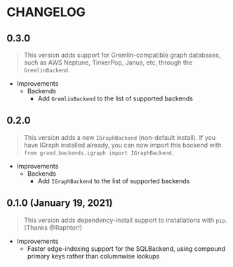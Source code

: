 # CHANGELOG

## **0.3.0**

> This version adds support for Gremlin-compatible graph databases, such as AWS Neptune, TinkerPop, Janus, etc, through the `GremlinBackend`.

-   Improvements
    -   Backends
        -   Add `GremlinBackend` to the list of supported backends

## **0.2.0**

> This version adds a new `IGraphBackend` (non-default install). If you have IGraph installed already, you can now import this backend with `from grand.backends.igraph import IGraphBackend`.

-   Improvements
    -   Backends
        -   Add `IGraphBackend` to the list of supported backends

## **0.1.0** (January 19, 2021)

> This version adds dependency-install support to installations with `pip`. (Thanks @Raphtor!)

-   Improvements
    -   Faster edge-indexing support for the SQLBackend, using compound primary keys rather than columnwise lookups
